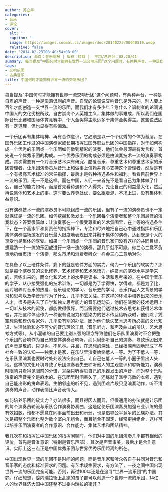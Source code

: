 ```yaml
---
author: 苏立华
categories:
- 音乐
- 评论
cover:
  alt: ''
  caption: ''
  image: https://images.soomal.cc/images/doc/20140223/00040519.webp
  relative: false
date: '2014-02-23T08:40:54+08:00'
description: 源自：音乐周报 | 版权：转载 |  平均/总评分：08.20/41
summary: 每当提及“中国何时才能拥有世界一流交响乐团”这个问题时，有两种声音，一种是自卑的声音，一种是奚落讽刺的声音。自卑的论调说交响音乐是外来的，别人要上百年才能创造一支世界一流的乐团，而我们才有多少年？急什么？讽刺者的论调说中国人的文化劣根所致，自古崇尚个人英雄主义，集体做的事难成……
tags:
- 交响乐团
- 古典音乐
title: 中国何时才能拥有世界一流的交响乐团？
---
```


每当提及“中国何时才能拥有世界一流交响乐团”这个问题时，有两种声音，一种是自卑的声音，一种是奚落讽刺的声音。自卑的论调说交响音乐是外来的，别人要上百年才能创造一支世界一流的乐团，而我们才有多少年？急什么？讽刺者的论调说中国人的文化劣根所致，自古崇尚个人英雄主义，集体做的事难成，所以我们在国际音乐比赛和国际体育竞赛中，个人金奖得主永远多于集体金奖得主。这些说法固有一定道理，但也显得有些偏激。 

一个乐团再有集体精神、再有合作意识，它必须是以一个个优秀的个体为基层。在国外乐团工作过的中国演奏家或长期指挥过国外职业乐团的中国指挥，对于如何构成一个优秀的乐团或一个乐团如何做到精彩的演奏，他们体会最深最有发言权。首先说一个优秀乐团的构成。一个优秀乐团的构成必须是由演奏技术一流的演奏家构成。其次需要有一个对音乐艺术深有研究、酷爱音乐、尊重艺术和尊重艺术家的乐团管理者，让乐团演奏员从音乐上和做事上信赖并真心支持这个管理者，然后是有一个有极高艺术标准的常任指挥，最后才是各种待遇条件和福利。看看目前世界上一流的乐团，无一不是这样。而在中国，人们一来首先不是看自己为集体做了什么，自己的能力如何，而是首先看待遇和个人得失，先让自己的利益最大化，然后再说集体和艺术上的事。这时要么养尊处优，要么跟着混，不求上进，没有集体利益意识。

没有演奏技术一流的演奏员不可能组成一流的乐团，但有了一流的演奏员也不一定就保证是一流的乐团。如何挖掘和激发出一个乐团每个演奏者和整个乐团最佳的演奏状态？答案很简单：让演奏家在一个很受尊重的艺术氛围里，在上等的待遇条件下，在一个高水平和负责任的指挥棒下，专注和尽兴地把自己心中通过指挥和乐团集体演奏临场激发的音乐最大限度地表现出来并融于集体的演奏，达到既是个人的享受也是集体的享受。如果一个乐团或一个乐团的音乐家们没有这样的共同目标，想建造一个一流的乐团或进行一场一流的演奏，那几乎就不可能。你三心二意不负责地扔给市场一个演奏，那么市场和消费者听众一样会三心二意地对你。

在具备了以上硬件条件，剩下的就是软件方面的实力。何为一个乐团的软实力？那就是每个演奏员的文化修养、艺术修养和艺术感悟力。纯技术的演奏水平是学来的、苦练出来的，而文化和艺术上的水平是读书、生活和思考来的。在中国学音乐的学子，从小接受强化的技术训练，一切都是为了学得快，学得难，都是为了比，而对培养对音乐的热爱、音乐理论的学习、音乐史的学习、音乐作品人文背景的学习和思考以及学音乐时为了什么，几乎不去关注。在这样的环境中培养出来的音乐人才，很多是失去了自学和独立思考能力的音乐运动员，他们在演奏的技术运用上一切听从技术的驱使，都能做得很好，而当需要他们透过技术去思考和获得艺术体验，并把这种体验作为一种很有说服力和感染力的艺术传达给听众时，他们除了凭空想象和模仿名家外，几乎没有别的办法，因为他们缺失艺术思考所必需的文化知识、生活体验和必不可少的音乐理论工具（音乐听力、和声及曲式的辨认，艺术思考方式等）。从小灌输的自己要比别人强的理念导致他们在乐队里演奏时不会把整个乐团的音响作为自己的整体演奏音响听，而只局部听自己的演奏，导致乐团出来的声音是散的，只见树，不见林。并且，在思想的深处，已经根深蒂固地形成了与社会一致的认知――独奏才是家，在乐队里演奏始终低人一等。为了不低人一等，在乐队里演奏也要时时处处设法突出自己，让自己在低人一等的小圈子里出人头地。这样的文化环境导致了乐团演奏者失去聆听他人的主观意识和聆听能力，演奏时眼睛只看得见眼前的分谱，耳朵只听得见自己的乐器发出的声音，而对整个乐队演奏的声音完全是麻木的。在乐团里时间呆久了，还练就了滥竽充数的本领，遇到自己能出彩的拼命表现，生怕邻座的听不见，遇到困难片段只见演奏动作，听不清演奏的声音，动作表情比声音表情大。

如何培养乐团的软实力？办法很多，而且得因人而异，但很通用的办法就是让乐团的每个演奏员轮流与乐队合作演奏协奏曲，这是促使乐团演奏员加强专业训练的最有效招数，谁都不愿意在同事面前出丑和示弱，也是倡导公平竞争的民族办法。其次是把整个乐团化整为数个室内乐组合，而且组合不固定，经常更换组合，这样可以培养乐团演奏者的合作意识、合作能力、集体艺术和团结精神。

我几次在和指挥过中国乐团的指挥闲聊时，他们对中国的乐团演奏几乎都有相似的评价，首先是音准意识（特别是管乐声部），其次是声音审美，最后才是合作意识。实际上这三点正是中国优秀乐团与世界优秀乐团距离的所在。

中国出现世界一流的乐团不是时间的问题，而是音乐家和听众各自与共同对音乐和音乐家的态度和标准要求的问题。有艺术规格要求，有方法了，一夜之间中国出现世界一流的乐团完全可能。否则，再过100年还是在追寻“世界一流乐团”的中国梦。仔细想想，委内瑞拉街上乱跑的孩子都可以创造一个世界一流的乐团，14亿人的世界经济大国中国还整不过委内瑞拉的街娃？